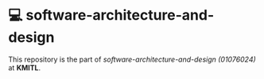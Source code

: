 # 💻 software-architecture-and-design

This repository is the part of _software-architecture-and-design (01076024)_ at **KMITL**.
